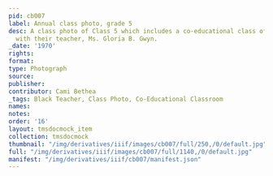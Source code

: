 ```yaml
---
pid: cb007
label: Annual class photo, grade 5
desc: A class photo of Class 5 which includes a co-educational class of black students
  with their teacher, Ms. Gloria B. Gwyn.
_date: '1970'
rights:
format:
type: Photograph
source:
publisher:
contributor: Cami Bethea
_tags: Black Teacher, Class Photo, Co-Educational Classroom
names:
notes:
order: '16'
layout: tmsdocmock_item
collection: tmsdocmock
thumbnail: "/img/derivatives/iiif/images/cb007/full/250,/0/default.jpg"
full: "/img/derivatives/iiif/images/cb007/full/1140,/0/default.jpg"
manifest: "/img/derivatives/iiif/cb007/manifest.json"
---
```

